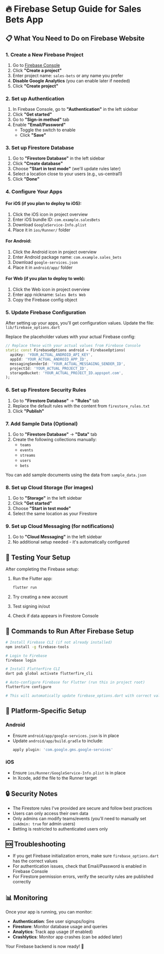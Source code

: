 # 🔥 Firebase Setup Guide for Sales Bets App

## 📋 What You Need to Do on Firebase Website

### 1. Create a New Firebase Project

1. Go to [Firebase Console](https://console.firebase.google.com/)
2. Click **"Create a project"**
3. Enter project name: `sales-bets` or any name you prefer
4. **Disable Google Analytics** (you can enable later if needed)
5. Click **"Create project"**

### 2. Set up Authentication

1. In Firebase Console, go to **"Authentication"** in the left sidebar
2. Click **"Get started"**
3. Go to **"Sign-in method"** tab
4. Enable **"Email/Password"**
   - Toggle the switch to enable
   - Click **"Save"**

### 3. Set up Firestore Database

1. Go to **"Firestore Database"** in the left sidebar
2. Click **"Create database"**
3. Choose **"Start in test mode"** (we'll update rules later)
4. Select a location close to your users (e.g., us-central1)
5. Click **"Done"**

### 4. Configure Your Apps

#### For iOS (if you plan to deploy to iOS):
1. Click the iOS icon in project overview
2. Enter iOS bundle ID: `com.example.salesBets`
3. Download `GoogleService-Info.plist`
4. Place it in `ios/Runner/` folder

#### For Android:
1. Click the Android icon in project overview
2. Enter Android package name: `com.example.sales_bets`
3. Download `google-services.json`
4. Place it in `android/app/` folder

#### For Web (if you plan to deploy to web):
1. Click the Web icon in project overview
2. Enter app nickname: `Sales Bets Web`
3. Copy the Firebase config object

### 5. Update Firebase Configuration

After setting up your apps, you'll get configuration values. Update the file:
`lib/firebase_options.dart`

Replace the placeholder values with your actual Firebase config:

```dart
// Replace these with your actual values from Firebase Console
static const FirebaseOptions android = FirebaseOptions(
  apiKey: 'YOUR_ACTUAL_ANDROID_API_KEY',
  appId: 'YOUR_ACTUAL_ANDROID_APP_ID',
  messagingSenderId: 'YOUR_ACTUAL_MESSAGING_SENDER_ID',
  projectId: 'YOUR_ACTUAL_PROJECT_ID',
  storageBucket: 'YOUR_ACTUAL_PROJECT_ID.appspot.com',
);
```

### 6. Set up Firestore Security Rules

1. Go to **"Firestore Database"** → **"Rules"** tab
2. Replace the default rules with the content from `firestore_rules.txt`
3. Click **"Publish"**

### 7. Add Sample Data (Optional)

1. Go to **"Firestore Database"** → **"Data"** tab
2. Create the following collections manually:
   - `teams`
   - `events` 
   - `streams`
   - `users`
   - `bets`

You can add sample documents using the data from `sample_data.json`

### 8. Set up Cloud Storage (for images)

1. Go to **"Storage"** in the left sidebar
2. Click **"Get started"**
3. Choose **"Start in test mode"**
4. Select the same location as your Firestore

### 9. Set up Cloud Messaging (for notifications)

1. Go to **"Cloud Messaging"** in the left sidebar
2. No additional setup needed - it's automatically configured

## 🚀 Testing Your Setup

After completing the Firebase setup:

1. Run the Flutter app:
   ```bash
   flutter run
   ```

2. Try creating a new account
3. Test signing in/out
4. Check if data appears in Firestore Console

## 🔧 Commands to Run After Firebase Setup

```bash
# Install Firebase CLI (if not already installed)
npm install -g firebase-tools

# Login to Firebase
firebase login

# Install FlutterFire CLI
dart pub global activate flutterfire_cli

# Auto-configure Firebase for Flutter (run this in project root)
flutterfire configure

# This will automatically update firebase_options.dart with correct values
```

## 📱 Platform-Specific Setup

### Android
- Ensure `android/app/google-services.json` is in place
- Update `android/app/build.gradle` to include:
  ```gradle
  apply plugin: 'com.google.gms.google-services'
  ```

### iOS  
- Ensure `ios/Runner/GoogleService-Info.plist` is in place
- In Xcode, add the file to the Runner target

## 🔒 Security Notes

- The Firestore rules I've provided are secure and follow best practices
- Users can only access their own data
- Only admins can modify teams/events (you'll need to manually set `isAdmin: true` for admin users)
- Betting is restricted to authenticated users only

## 🆘 Troubleshooting

- If you get Firebase initialization errors, make sure `firebase_options.dart` has the correct values
- For authentication issues, check that Email/Password is enabled in Firebase Console
- For Firestore permission errors, verify the security rules are published correctly

## 📊 Monitoring

Once your app is running, you can monitor:
- **Authentication**: See user signups/logins
- **Firestore**: Monitor database usage and queries
- **Analytics**: Track app usage (if enabled)
- **Crashlytics**: Monitor app crashes (can be added later)

Your Firebase backend is now ready! 🎉